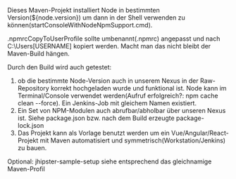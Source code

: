 Dieses Maven-Projekt installiert Node in bestimmten Version(${node.version}) um dann in der Shell verwenden zu können(startConsoleWithNodeNpmSupport.cmd).

.npmrcCopyToUserProfile sollte umbenannt(.npmrc) angepasst und nach C:\Users\[USERNAME] kopiert werden. Macht man das nicht bleibt der Maven-Build hängen.

Durch den Build wird auch getestet: 
1. ob die bestimmte Node-Version auch in unserem Nexus in der Raw-Repository korrekt hochgeladen wurde und funktional ist. 
Node kann im Terminal/Console verwendet werden(Aufruf erfolgreich?: npm cache clean --force). Ein Jenkins-Job mit gleichem Namen existiert.
2. Ein Set von NPM-Modulen auch abrufbar/abholbar über unseren Nexus ist. Siehe package.json bzw. nach dem Build erzeugte package-lock.json
3. Das Projekt kann als Vorlage benutzt werden um ein Vue/Angular/React-Projekt mit Maven automatisiert und symmetrisch(Workstation/Jenkins) zu bauen. 

Optional: jhipster-sample-setup siehe entsprechend das gleichnamige Maven-Profil
